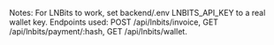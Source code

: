 Notes: For LNBits to work, set backend/.env LNBITS_API_KEY to a real wallet key. Endpoints used: POST /api/lnbits/invoice, GET /api/lnbits/payment/:hash, GET /api/lnbits/wallet. 